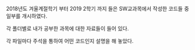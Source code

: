 2018년도 겨울계절학기 부터 2019 2학기 까지 들은 SW교과목에서 작성한 코드들 중 일부를 개시하였다.

각 폴더별로 내가 공부한 과목에 대한 자료들이 들어 있다. 

각 파일마다 주석을 통하여 어떤 코드인지 설명을 해 놓았다.
